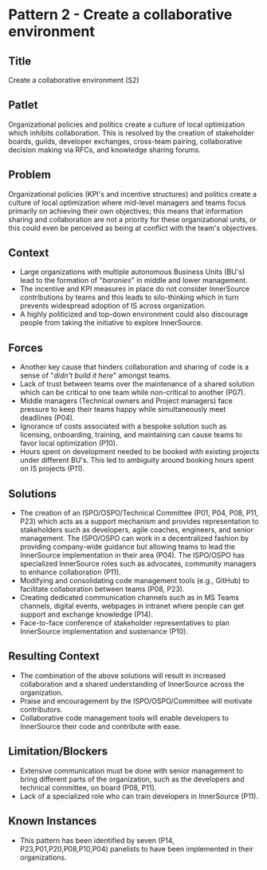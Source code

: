 # Pattern 2 - Create a collaborative environment

## Title

Create a collaborative environment (S2)

## Patlet

Organizational policies and politics create a culture of local optimization which inhibits collaboration. This is resolved by the creation of stakeholder boards, guilds, developer exchanges, cross-team pairing, collaborative decision making via RFCs, and knowledge sharing forums.

## Problem

Organizational policies (KPI's and incentive structures) and politics create a culture of local optimization where mid-level managers and teams focus primarily on achieving their own objectives; this means that information sharing and collaboration are not a priority for these organizational units, or this could even be perceived as being at conflict with the team's objectives.

## Context

- Large organizations with multiple autonomous Business Units (BU's) lead to the formation of "_baronies_" in middle and lower management.
- The incentive and KPI measures in place do not consider InnerSource contributions by teams and this leads to silo-thinking which in turn prevents widespread adoption of IS across organization.
- A highly politicized and top-down environment could also discourage people from taking the initiative to explore InnerSource.

## Forces

- Another key cause that hinders collaboration and sharing of code is a sense of "_didn't build it here_" amongst teams.
- Lack of trust between teams over the maintenance of a shared solution which can be critical to one team while non-critical to another (P07).
- Middle managers (Technical owners and Project managers) face pressure to keep their teams happy while simultaneously meet deadlines (P04).
- Ignorance of costs associated with a bespoke solution such as licensing, onboarding, training, and maintaining can cause teams to favor local optimization (P10).
- Hours spent on development needed to be booked with existing projects under different BU's. This led to ambiguity around booking hours spent on IS projects (P11).

## Solutions

- The creation of an ISPO/OSPO/Technical Committee (P01, P04, P08, P11, P23) which acts as a support mechanism and provides representation to stakeholders such as developers, agile coaches, engineers, and senior management. The ISPO/OSPO can work in a decentralized fashion by providing company-wide guidance but allowing teams to lead the InnerSource implementation in their area (P04). The ISPO/OSPO has specialized InnerSource roles such as advocates, community managers to enhance collaboration (P11).
- Modifying and consolidating code management tools (e.g., GitHub) to facilitate collaboration between teams (P08, P23).
- Creating dedicated communication channels such as in MS Teams channels, digital events, webpages in intranet where people can get support and exchange knowledge (P14).
- Face-to-face conference of stakeholder representatives to plan InnerSource implementation and sustenance (P10).

## Resulting Context

- The combination of the above solutions will result in increased collaboration and a shared understanding of InnerSource across the organization.
- Praise and encouragement by the ISPO/OSPO/Committee will motivate contributors.
- Collaborative code management tools will enable developers to InnerSource their code and contribute with ease.

## Limitation/Blockers

- Extensive communication must be done with senior management to bring different parts of the organization, such as the developers and technical committee, on board (P08, P11).
- Lack of a specialized role who can train developers in InnerSource (P11).

## Known Instances

- This pattern has been identified by seven (P14, P23,P01,P20,P08,P10,P04) panelists to have been implemented in their organizations.
